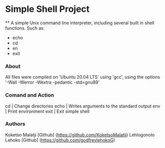 # Simple Shell Project

** A simple Unix command line interpreter, including several built in shell functions. Such as:

- echo
- cd
- en
- exit

### About
All files were compiled on 'Ubuntu 20.04 LTS' using 'gcc', using the options '-Wall -Werror -Wextra -pedantic -std=gnu89'

### Comand and Action 
cd         | Change directories
echo	   | Writes arguments to the standard output
env        | Print environment
exit       | Exit simple shell  

### Authors
Koketso Malatji [Github] (https://github.com/KoketsoMalatji)
Lehlogonolo Lehoko [Github] (https://github.com/godfreylehokoG)
